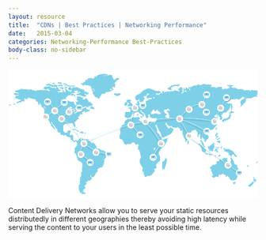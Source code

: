 ```yaml
---
layout: resource
title:  "CDNs | Best Practices | Networking Performance"
date:   2015-03-04
categories: Networking-Performance Best-Practices
body-class: no-sidebar
---
```


![CDN map](/images/networking-performance/CDN-landing-map.png)

Content Delivery Networks allow you to serve your static resources distributedly in different geographies thereby avoiding high latency while serving the content to your users in the least possible time.